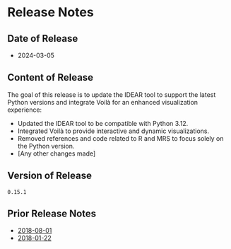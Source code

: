 # Release Notes

## Date of Release

- 2024-03-05

## Content of Release

The goal of this release is to update the IDEAR tool to support the latest Python versions and integrate Voilà for an enhanced visualization experience:

- Updated the IDEAR tool to be compatible with Python 3.12.
- Integrated Voilà to provide interactive and dynamic visualizations.
- Removed references and code related to R and MRS to focus solely on the Python version.
- [Any other changes made]

## Version of Release

`0.15.1`

## Prior Release Notes

- [2018-08-01](Release-Notes-2018-08-01.md)
- [2018-01-22](Release-Notes-2018-01-22.md)
